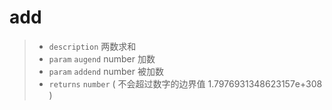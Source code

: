 # add

> - `description` 两数求和
> - `param` `augend` number 加数
> - `param` `addend` number 被加数
> - `returns` `number` ( 不会超过数字的边界值 1.7976931348623157e+308 )
